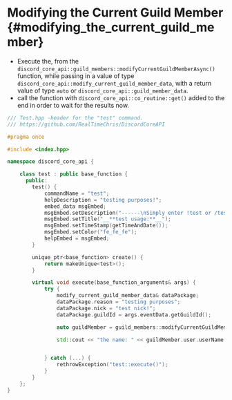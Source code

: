 Modifying the Current Guild Member {#modifying_the_current_guild_member}
============
- Execute the, from the `discord_core_api::guild_members::modifyCurrentGuildMemberAsync()` function, while passing in a value of type `discord_core_api::modify_current_guild_member_data`, with a return value of type `auto` or `discord_core_api::guild_member_data`.
- call the function with `discord_core_api::co_routine::get()` added to the end in order to wait for the results now.

```cpp
/// Test.hpp -header for the "test" command.
/// https://github.com/RealTimeChris/DiscordCoreAPI

#pragma once

#include <index.hpp>

namespace discord_core_api {

	class test : public base_function {
	  public:
		test() {
			commandName = "test";
			helpDescription = "testing purposes!";
			embed_data msgEmbed;
			msgEmbed.setDescription("------\nSimply enter !test or /test!\n------");
			msgEmbed.setTitle("__**test usage:**__");
			msgEmbed.setTimeStamp(getTimeAndDate());
			msgEmbed.setColor("fe_fe_fe");
			helpEmbed = msgEmbed;
		}

		unique_ptr<base_function> create() {
			return makeUnique<test>();
		}

		virtual void execute(base_function_arguments& args) {
			try {
				modify_current_guild_member_data& dataPackage;
				dataPackage.reason = "testing purposes";
				dataPackage.nick = "test nick!";
				dataPackage.guildId = args.eventData.getGuildId();

				auto guildMember = guild_members::modifyCurrentGuildMemberAsync(const dataPackage).get();

				std::cout << "the name: " << guildMember.user.userName << std::endl;


			} catch (...) {
				rethrowException("test::execute()");
			}
		}
	};
}
```

